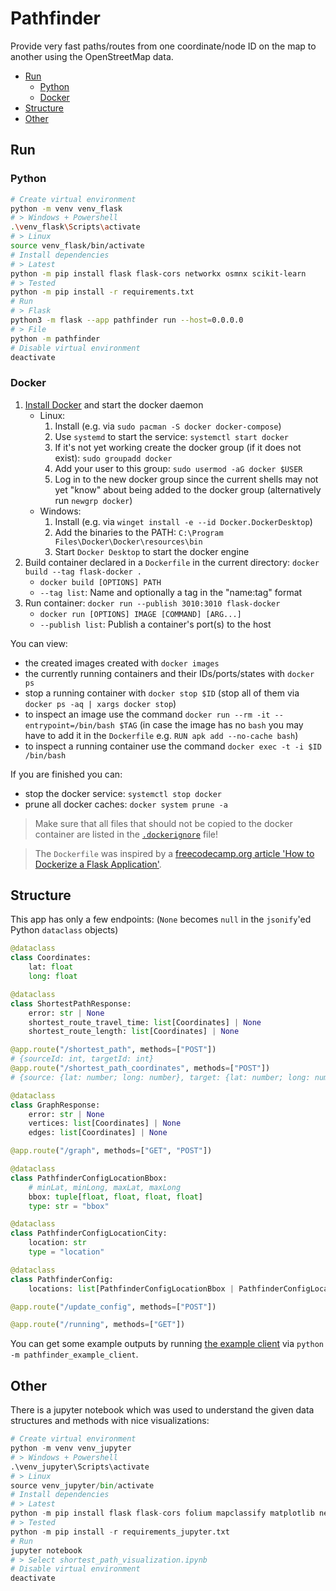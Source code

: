 # Pathfinder

Provide very fast paths/routes from one coordinate/node ID on the map to another using the OpenStreetMap data.

- [Run](#run)
  - [Python](#python)
  - [Docker](#docker)
- [Structure](#structure)
- [Other](#other)

## Run

### Python

```sh
# Create virtual environment
python -m venv venv_flask
# > Windows + Powershell
.\venv_flask\Scripts\activate
# > Linux
source venv_flask/bin/activate
# Install dependencies
# > Latest
python -m pip install flask flask-cors networkx osmnx scikit-learn
# > Tested
python -m pip install -r requirements.txt
# Run
# > Flask
python3 -m flask --app pathfinder run --host=0.0.0.0
# > File
python -m pathfinder
# Disable virtual environment
deactivate
```

### Docker

1. [Install Docker](https://docs.docker.com/get-docker/) and start the docker daemon
   - Linux:
     1. Install (e.g. via `sudo pacman -S docker docker-compose`)
     2. Use `systemd` to start the service: `systemctl start docker`
     3. If it's not yet working create the docker group (if it does not exist): `sudo groupadd docker`
     4. Add your user to this group: `sudo usermod -aG docker $USER`
     5. Log in to the new docker group since the current shells may not yet "know" about being added to the docker group (alternatively run `newgrp docker`)
   - Windows:
     1. Install (e.g. via `winget install -e --id Docker.DockerDesktop`)
     2. Add the binaries to the PATH: `C:\Program Files\Docker\Docker\resources\bin`
     3. Start `Docker Desktop` to start the docker engine
2. Build container declared in a `Dockerfile` in the current directory: `docker build --tag flask-docker .`
   - `docker build [OPTIONS] PATH`
   - `--tag list`: Name and optionally a tag in the "name:tag" format
3. Run container: `docker run --publish 3010:3010 flask-docker`
   - `docker run [OPTIONS] IMAGE [COMMAND] [ARG...]`
   - `--publish list`: Publish a container's port(s) to the host

You can view:

- the created images created with `docker images`
- the currently running containers and their IDs/ports/states with `docker ps`
- stop a running container with `docker stop $ID` (stop all of them via `docker ps -aq | xargs docker stop`)
- to inspect an image use the command `docker run --rm -it --entrypoint=/bin/bash $TAG`
  (in case the image has no `bash` you may have to add it in the `Dockerfile` e.g. `RUN apk add --no-cache bash`)
- to inspect a running container use the command `docker exec -t -i $ID /bin/bash`

If you are finished you can:

- stop the docker service: `systemctl stop docker`
- prune all docker caches: `docker system prune -a`

> Make sure that all files that should not be copied to the docker container are listed in the [`.dockerignore`](.dockerignore) file!

> The `Dockerfile` was inspired by a [freecodecamp.org article 'How to Dockerize a Flask Application'](https://www.freecodecamp.org/news/how-to-dockerize-a-flask-app/).

## Structure

This app has only a few endpoints: (`None` becomes `null` in the `jsonify`'ed Python `dataclass` objects)

```py
@dataclass
class Coordinates:
    lat: float
    long: float

@dataclass
class ShortestPathResponse:
    error: str | None
    shortest_route_travel_time: list[Coordinates] | None
    shortest_route_length: list[Coordinates] | None

@app.route("/shortest_path", methods=["POST"])
# {sourceId: int, targetId: int}
@app.route("/shortest_path_coordinates", methods=["POST"])
# {source: {lat: number; long: number}, target: {lat: number; long: number}}

@dataclass
class GraphResponse:
    error: str | None
    vertices: list[Coordinates] | None
    edges: list[Coordinates] | None

@app.route("/graph", methods=["GET", "POST"])

@dataclass
class PathfinderConfigLocationBbox:
    # minLat, minLong, maxLat, maxLong
    bbox: tuple[float, float, float, float]
    type: str = "bbox"

@dataclass
class PathfinderConfigLocationCity:
    location: str
    type = "location"

@dataclass
class PathfinderConfig:
    locations: list[PathfinderConfigLocationBbox | PathfinderConfigLocationCity]

@app.route("/update_config", methods=["POST"])

@app.route("/running", methods=["GET"])
```

You can get some example outputs by running [the example client](pathfinder_example_client.py) via `python -m pathfinder_example_client`.

## Other

There is a jupyter notebook which was used to understand the given data structures and methods with nice visualizations:

```py
# Create virtual environment
python -m venv venv_jupyter
# > Windows + Powershell
.\venv_jupyter\Scripts\activate
# > Linux
source venv_jupyter/bin/activate
# Install dependencies
# > Latest
python -m pip install flask flask-cors folium mapclassify matplotlib networkx osmnx scikit-learn
# > Tested
python -m pip install -r requirements_jupyter.txt
# Run
jupyter notebook
# > Select shortest_path_visualization.ipynb
# Disable virtual environment
deactivate
```
